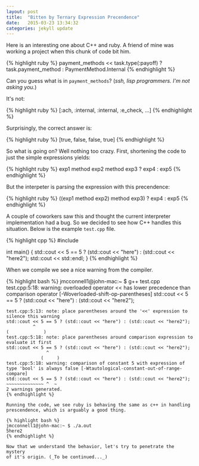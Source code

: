 ```yaml
---
layout: post
title:  "Bitten by Ternary Expression Precendence"
date:   2015-03-23 13:34:32
categories: jekyll update
---
```

Here is an interesting one about C++ and ruby. A friend of mine was
working a project when this chunk of code bit him.

{% highlight ruby %}
payment_methods << task.type(:payoff) ? task.payment_method : PaymentMethod.Internal
{% endhighlight %}

Can you guess what is in `payment_methods`? (_ssh, lisp programmers.
I'm not asking you._)

It's not:

{% highlight ruby %}
[:ach, :internal, :internal, :e_check, ...]
{% endhighlight %}

Surprisingly, the correct answer is:

{% highlight ruby %}
[true, false, false, true]
{% endhighlight %}

So what is going on? Well nothing too crazy.
First, shortening the code to just the simple expressions yields:

{% highlight ruby %}
  exp1 method exp2 method exp3 ? exp4 : exp5
{% endhighlight %}

But the interpeter is parsing the expression with this precendence:

{% highlight ruby %}
  ((exp1 method exp2) method exp3) ? exp4 : exp5
{% endhighlight %}

A couple of coworkers saw this and thought the current interpreter
implementation had a bug. So we decided to see how C++ handles
this situation. Below is the example `test.cpp` file.

{% highlight cpp %}
#include<iostream>

int main()
{
  std::cout << 5 == 5 ? (std::cout << "here") : (std::cout << "here2");
  std::cout << std::endl;
}
{% endhighlight %}

When we compile we see a nice warning from the compiler.

{% highlight bash %}
jmcconnell1@john-mac:~ $ g++ test.cpp
test.cpp:5:18: warning: overloaded operator << has lower precedence than comparison operator [-Woverloaded-shift-op-parentheses]
  std::cout << 5 == 5 ? (std::cout << "here") : (std::cout << "here2");
  ~~~~~~~~~~~~~~ ^  ~
test.cpp:5:13: note: place parentheses around the '<<' expression to silence this warning
  std::cout << 5 == 5 ? (std::cout << "here") : (std::cout << "here2");
            ^
  (             )
test.cpp:5:18: note: place parentheses around comparison expression to evaluate it first
  std::cout << 5 == 5 ? (std::cout << "here") : (std::cout << "here2");
                 ^
               (     )
test.cpp:5:18: warning: comparison of constant 5 with expression of type 'bool' is always false [-Wtautological-constant-out-of-range-compare]
  std::cout << 5 == 5 ? (std::cout << "here") : (std::cout << "here2");
  ~~~~~~~~~~~~~~ ^  ~
2 warnings generated.
{% endhighlight %}

Running the code, we see ruby is behaving the same as c++ in handling
prescendence, which is arguably a good thing.

{% highlight bash %}
jmcconnell1@john-mac:~ $ ./a.out
5here2
{% endhighlight %}

Now that we understand the behavior, let's try to penetrate the mystery
of it's origin. (_To be continued..._)
